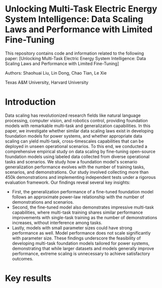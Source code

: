 # Unlocking Multi-Task Electric Energy System Intelligence: Data Scaling Laws and Performance with Limited Fine-Tuning
This repository contains code and information related to the following paper:
[Unlocking Multi-Task Electric Energy System Intelligence: Data Scaling Laws and Performance with Limited Fine-Tuning]

Authors: Shaohuai Liu, Lin Dong, Chao Tian, Le Xie

Texas A&M University, Harvard University


# Introduction
Data scaling has revolutionized research fields like natural language processing, computer vision, and robotics control, providing foundation models with remarkable multi-task and generalization capabilities. In this paper, we investigate whether similar data scaling laws exist in developing foundation models for power systems, and whether appropriate data scaling can yield multi-task, cross-timescales capabilities that can be deployed in unseen operational scenarios. To this end, we conducted a comprehensive empirical study on data scaling by fine-tuning open-source foundation models using labeled data collected from diverse operational tasks and scenarios. We study how a foundation model's scenario generalization performance evolves with the number of training tasks, scenarios, and demonstrations. Our study involved collecting more than 450k demonstrations and implementing independent tests under a rigorous evaluation framework. Our findings reveal several key insights: 
- First, the generalization performance of a fine-tuned foundation model follows an approximate power-law relationship with the number of demonstrations and scenarios. 
- Second, the fine-tuned model also demonstrates impressive multi-task capabilities, where multi-task training shares similar performance improvements with single-task training as the number of demonstrations increases, without interference among tasks.
- Lastly, models with small parameter sizes could have strong performance as well. Model performance does not scale significantly with parameter size. These findings underscore the feasibility of developing multi-task foundation models tailored for power systems, demonstrating that while larger datasets and models generally improve performance, extreme scaling is unnecessary to achieve satisfactory outcomes. 


# Key results


